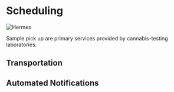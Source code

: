 # Scheduling

![Hermes]()

Sample pick up are primary services provided by cannabis-testing laboratories.

## Transportation

## Automated Notifications

